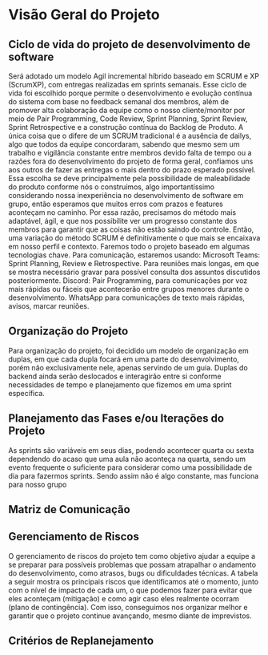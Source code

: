 # Visão Geral do Projeto

## Ciclo de vida do projeto de desenvolvimento de software

Será adotado um modelo Agil incremental híbrido baseado em SCRUM e XP (ScrumXP), com entregas realizadas em sprints semanais. Esse ciclo de vida foi escolhido porque permite o desenvolvimento e evolução contínua do sistema com base no feedback semanal dos membros, além de promover alta colaboração da equipe como o nosso cliente/monitor por meio  de Pair Programming, Code Review, Sprint Planning, Sprint Review, Sprint Retrospective e a construção contínua do Backlog de Produto. A única coisa que o difere de um SCRUM tradicional é a ausência de dailys, algo que todos da equipe concordaram, sabendo que mesmo sem um trabalho e vigilância constante entre membros devido falta de tempo ou a razões fora do desenvolvimento do projeto de forma geral, confiamos uns aos outros de fazer as entregas o mais dentro do prazo esperado possível.
Essa escolha se deve principalmente pela possibilidade de maleabilidade do produto conforme nós o construímos, algo importantíssimo considerando nossa inexperiência no desenvolvimento de software em grupo, então esperamos que muitos erros com prazos e features aconteçam no caminho. Por essa razão, precisamos do método mais adaptável, ágil, e que nos possibilite ver um progresso constante dos membros para garantir que as coisas não estão saindo do controle. Então, uma variação do método SCRUM é definitivamente o que mais se encaixava em nosso perfil e contexto.
Faremos todo o projeto baseado em algumas tecnologias chave. Para comunicação, estaremos usando: 
Microsoft Teams: Sprint Planning, Review e Retrospective. Para reuniões mais longas, em que se mostra necessário gravar para possível consulta dos assuntos discutidos posteriormente.
Discord: Pair Programming, para comunicações por voz mais rápidas ou fáceis que acontecerão entre grupos menores durante o desenvolvimento.
 WhatsApp para comunicações de texto mais rápidas, avisos, marcar reuniões.


## Organização do Projeto

Para organização do projeto, foi decidido um modelo de organização em duplas, em que cada dupla focará em uma parte do desenvolvimento, porém não exclusivamente nele, apenas servindo de um guia. Duplas do backend ainda serão deslocados e interagirão entre si conforme necessidades de tempo e planejamento que fizemos em uma sprint específica. 


## Planejamento das Fases e/ou Iterações do Projeto

As sprints são variáveis em seus dias, podendo acontecer quarta ou sexta dependendo do acaso que uma aula não aconteça na quarta, sendo um evento frequente o suficiente para considerar como uma possibilidade de dia para fazermos sprints. Sendo assim não é algo constante, mas funciona para nosso grupo

## Matriz de Comunicação



## Gerenciamento de Riscos


O gerenciamento de riscos do projeto tem como objetivo ajudar a equipe a se preparar para possíveis problemas que possam atrapalhar o andamento do desenvolvimento, como atrasos, bugs ou dificuldades técnicas. A tabela a seguir mostra os principais riscos que identificamos até o momento, junto com o nível de impacto de cada um, o que podemos fazer para evitar que eles aconteçam (mitigação) e como agir caso eles realmente ocorram (plano de contingência). Com isso, conseguimos nos organizar melhor e garantir que o projeto continue avançando, mesmo diante de imprevistos.

## Critérios de Replanejamento


